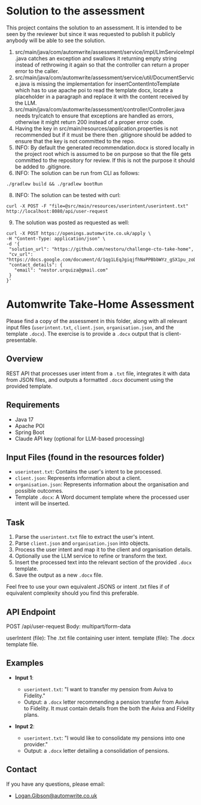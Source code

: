 # Solution to the assessment
This project contains the solution to an assessment. It is intended to be seen by the reviewer but since it was requested to publish it publicly anybody will be able to see the solution.

1. src/main/java/com/automwrite/assessment/service/impl/LlmServiceImpl.java catches an exception and swallows it returning empty string instead of rethrowing it again so that the controller can return a proper error to the caller.
2. src/main/java/com/automwrite/assessment/service/util/DocumentService.java is missing the implementation for insertContentIntoTemplate which has to use apache poi to read the template docx, locate a placeholder in a paragraph and replace it with the content received by the LLM.
3. src/main/java/com/automwrite/assessment/controller/Controller.java needs try/catch to ensure that exceptions are handled as errors, otherwise it might return 200 instead of a proper error code.
4. Having the key in src/main/resources/application.properties is not recommended but if it must be there then .gitignore should be added to ensure that the key is not committed to the repo.              
5. INFO: By default the generated recommendation.docx is stored locally in the project root which is assumed to be on purpose so that the file gets committed to the repository for review. If this is not the purpose it should be added to .gitignore.
6. INFO: The solution can be run from CLI as follows:
```
./gradlew build && ./gradlew bootRun
```
8. INFO: The solution can be tested with curl:
```
curl -X POST -F "file=@src/main/resources/userintent/userintent.txt" http://localhost:8080/api/user-request
```
9. The solution was posted as requested as well:
```
curl -X POST https://openings.automwrite.co.uk/apply \
-H "Content-Type: application/json" \
-d '{
 "solution_url": "https://github.com/nestoru/challenge-cto-take-home",
 "cv_url": "https://docs.google.com/document/d/1qg1LEqJgiqjfhNaPPBbbWYz_gSX1pu_zoDaNkpV2PD0",
 "contact_details": {
   "email": "nestor.urquiza@gmail.com"
 }
}'
```
# Automwrite Take-Home Assessment

Please find a copy of the assessment in this folder, along with all relevant input files (`userintent.txt`, `client.json`, `organisation.json`, and the template `.docx`). The exercise is to provide a `.docx` output that is client-presentable.

## Overview
REST API that processes user intent from a `.txt` file, integrates it with data from JSON files, and outputs a formatted `.docx` document using the provided template.

## Requirements
- Java 17
- Apache POI
- Spring Boot
- Claude API key (optional for LLM-based processing)

## Input Files (found in the resources folder)
- `userintent.txt`: Contains the user's intent to be processed.
- `client.json`: Represents information about a client.
- `organisation.json`: Represents information about the organisation and possible outcomes.
- Template `.docx`: A Word document template where the processed user intent will be inserted.

## Task
1. Parse the `userintent.txt` file to extract the user's intent.
2. Parse `client.json` and `organisation.json` into objects.
3. Process the user intent and map it to the client and organisation details.
4. Optionally use the LLM service to refine or transform the text.
5. Insert the processed text into the relevant section of the provided `.docx` template.
6. Save the output as a new `.docx` file.

Feel free to use your own equivalent JSONS or intent .txt files if of equivalent complexity should you find this preferable. 

## API Endpoint

POST /api/user-request Body: multipart/form-data

userIntent (file): The .txt file containing user intent.
template (file): The .docx template file.


## Examples
- **Input 1**:
  - `userintent.txt`: "I want to transfer my pension from Aviva to Fidelity."
  - Output: a `.docx` letter recommending a pension transfer from Aviva to Fidelity. It must contain details from the both the Aviva and Fidelity plans.

- **Input 2**:
  - `userintent.txt`: "I would like to consolidate my pensions into one provider."
  - Output: a `.docx` letter detailing a consolidation of pensions.

## Contact
If you have any questions, please email:
- Logan.Gibson@automwrite.co.uk
